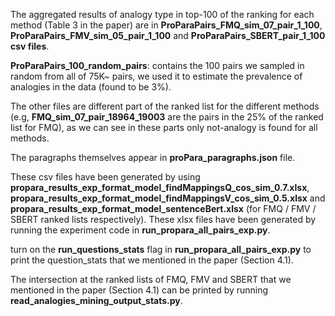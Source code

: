 The aggregated results of analogy type in top-100 of the ranking for each method (Table 3 in the paper)
are in **ProParaPairs_FMQ_sim_07_pair_1_100**, **ProParaPairs_FMV_sim_05_pair_1_100** and 
**ProParaPairs_SBERT_pair_1_100 csv files**. <br/>


**ProParaPairs_100_random_pairs**: contains the 100 pairs we sampled in random from all of 75K~ pairs, 
we used it to estimate the prevalence of analogies in the data (found to be 3%). <br/>

The other files are different part of the ranked list for the different methods
(e.g, **FMQ_sim_07_pair_18964_19003** are the pairs in the 25% of the ranked list for FMQ),
as we can see in these parts only not-analogy is found for all methods. <br/>
  
The paragraphs themselves appear in **proPara_paragraphs.json** file. <br/>

These csv files have been generated by using **propara_results_exp_format_model_findMappingsQ_cos_sim_0.7.xlsx**,
**propara_results_exp_format_model_findMappingsV_cos_sim_0.5.xlsx** and
**propara_results_exp_format_model_sentenceBert.xlsx** (for FMQ / FMV / SBERT ranked lists respectively). 
These xlsx files have been generated by running the experiment code in **run_propara_all_pairs_exp.py**. <br/>

turn on the **run_questions_stats** flag in **run_propara_all_pairs_exp.py** to print the question_stats 
  that we mentioned in the paper (Section 4.1). <br/>

The intersection at the ranked lists of FMQ, FMV and SBERT that we mentioned in the paper (Section 4.1)
can be printed by running **read_analogies_mining_output_stats.py**. <br/>
   